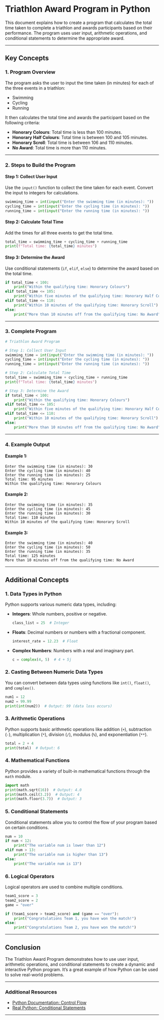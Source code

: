 # Triathlon Award Program in Python

This document explains how to create a program that calculates the total time taken to complete a triathlon and awards participants based on their performance. The program uses user input, arithmetic operations, and conditional statements to determine the appropriate award.

---

## Key Concepts

### 1. **Program Overview**
The program asks the user to input the time taken (in minutes) for each of the three events in a triathlon:
- Swimming
- Cycling
- Running

It then calculates the total time and awards the participant based on the following criteria:
- **Honorary Colours**: Total time is less than 100 minutes.
- **Honorary Half Colours**: Total time is between 100 and 105 minutes.
- **Honorary Scroll**: Total time is between 106 and 110 minutes.
- **No Award**: Total time is more than 110 minutes.

---

### 2. **Steps to Build the Program**

#### Step 1: Collect User Input
Use the `input()` function to collect the time taken for each event. Convert the input to integers for calculations.

```python
swimming_time = int(input("Enter the swimming time (in minutes): "))
cycling_time = int(input("Enter the cycling time (in minutes): "))
running_time = int(input("Enter the running time (in minutes): "))
```

#### Step 2: Calculate Total Time
Add the times for all three events to get the total time.

```python
total_time = swimming_time + cycling_time + running_time
print(f"Total time: {total_time} minutes")
```

#### Step 3: Determine the Award
Use conditional statements (`if`, `elif`, `else`) to determine the award based on the total time.

```python
if total_time < 100:
    print("Within the qualifying time: Honorary Colours")
elif total_time <= 105:
    print("Within five minutes of the qualifying time: Honorary Half Colours")
elif total_time <= 110:
    print("Within 10 minutes of the qualifying time: Honorary Scroll")
else:
    print("More than 10 minutes off from the qualifying time: No Award")
```

---

### 3. **Complete Program**

```python
# Triathlon Award Program

# Step 1: Collect User Input
swimming_time = int(input("Enter the swimming time (in minutes): "))
cycling_time = int(input("Enter the cycling time (in minutes): "))
running_time = int(input("Enter the running time (in minutes): "))

# Step 2: Calculate Total Time
total_time = swimming_time + cycling_time + running_time
print(f"Total time: {total_time} minutes")

# Step 3: Determine the Award
if total_time < 100:
    print("Within the qualifying time: Honorary Colours")
elif total_time <= 105:
    print("Within five minutes of the qualifying time: Honorary Half Colours")
elif total_time <= 110:
    print("Within 10 minutes of the qualifying time: Honorary Scroll")
else:
    print("More than 10 minutes off from the qualifying time: No Award")
```

---

### 4. **Example Output**

#### Example 1:
```
Enter the swimming time (in minutes): 30
Enter the cycling time (in minutes): 40
Enter the running time (in minutes): 25
Total time: 95 minutes
Within the qualifying time: Honorary Colours
```

#### Example 2:
```
Enter the swimming time (in minutes): 35
Enter the cycling time (in minutes): 45
Enter the running time (in minutes): 30
Total time: 110 minutes
Within 10 minutes of the qualifying time: Honorary Scroll
```

#### Example 3:
```
Enter the swimming time (in minutes): 40
Enter the cycling time (in minutes): 50
Enter the running time (in minutes): 35
Total time: 125 minutes
More than 10 minutes off from the qualifying time: No Award
```

---

## Additional Concepts

### 1. **Data Types in Python**
Python supports various numeric data types, including:
- **Integers**: Whole numbers, positive or negative.
  ```python
  class_list = 25  # Integer
  ```
- **Floats**: Decimal numbers or numbers with a fractional component.
  ```python
  interest_rate = 12.23  # Float
  ```
- **Complex Numbers**: Numbers with a real and imaginary part.
  ```python
  c = complex(4, 5)  # 4 + 5j
  ```

### 2. **Casting Between Numeric Data Types**
You can convert between data types using functions like `int()`, `float()`, and `complex()`.
```python
num1 = 12
num2 = 99.99
print(int(num2))  # Output: 99 (data loss occurs)
```

### 3. **Arithmetic Operations**
Python supports basic arithmetic operations like addition (`+`), subtraction (`-`), multiplication (`*`), division (`/`), modulus (`%`), and exponentiation (`**`).
```python
total = 2 + 4
print(total)  # Output: 6
```

### 4. **Mathematical Functions**
Python provides a variety of built-in mathematical functions through the `math` module.
```python
import math
print(math.sqrt(16))  # Output: 4.0
print(math.ceil(3.2))  # Output: 4
print(math.floor(3.7))  # Output: 3
```

### 5. **Conditional Statements**
Conditional statements allow you to control the flow of your program based on certain conditions.
```python
num = 10
if num < 12:
    print("The variable num is lower than 12")
elif num > 13:
    print("The variable num is higher than 13")
else:
    print("The variable num is 13")
```

### 6. **Logical Operators**
Logical operators are used to combine multiple conditions.
```python
team1_score = 3
team2_score = 2
game = "over"

if (team1_score > team2_score) and (game == "over"):
    print("Congratulations Team 1, you have won the match!")
else:
    print("Congratulations Team 2, you have won the match!")
```

---

## Conclusion
The Triathlon Award Program demonstrates how to use user input, arithmetic operations, and conditional statements to create a dynamic and interactive Python program. It’s a great example of how Python can be used to solve real-world problems.

---

### Additional Resources
- [Python Documentation: Control Flow](https://docs.python.org/3/tutorial/controlflow.html)
- [Real Python: Conditional Statements](https://realpython.com/python-conditional-statements/)

---
